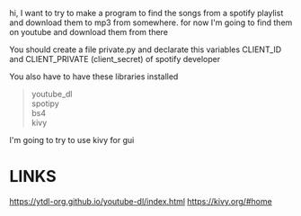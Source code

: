 hi, I want to try to make a program to find the songs from a spotify playlist and download them to mp3 from somewhere. for now I'm going to find them on youtube and download them from there

You should create a file private.py and declarate this variables CLIENT_ID and CLIENT_PRIVATE (client_secret) of spotify developer

You also have to have these libraries installed
> youtube_dl     
> spotipy   
> bs4   
> kivy  

I'm going to try to use kivy for gui

# LINKS 

https://ytdl-org.github.io/youtube-dl/index.html
https://kivy.org/#home